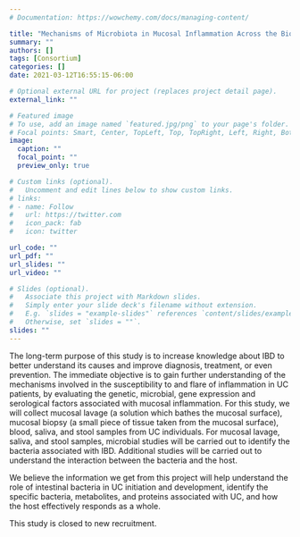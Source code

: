 ```yaml
---
# Documentation: https://wowchemy.com/docs/managing-content/

title: "Mechanisms of Microbiota in Mucosal Inflammation Across the Biologic Demarcation of Ulcerative Colitis"
summary: ""
authors: []
tags: [Consortium]
categories: []
date: 2021-03-12T16:55:15-06:00

# Optional external URL for project (replaces project detail page).
external_link: ""

# Featured image
# To use, add an image named `featured.jpg/png` to your page's folder.
# Focal points: Smart, Center, TopLeft, Top, TopRight, Left, Right, BottomLeft, Bottom, BottomRight.
image:
  caption: ""
  focal_point: ""
  preview_only: true

# Custom links (optional).
#   Uncomment and edit lines below to show custom links.
# links:
# - name: Follow
#   url: https://twitter.com
#   icon_pack: fab
#   icon: twitter

url_code: ""
url_pdf: ""
url_slides: ""
url_video: ""

# Slides (optional).
#   Associate this project with Markdown slides.
#   Simply enter your slide deck's filename without extension.
#   E.g. `slides = "example-slides"` references `content/slides/example-slides.md`.
#   Otherwise, set `slides = ""`.
slides: ""
---
```


The long-term purpose of this study is to increase knowledge about IBD to better understand its causes and improve diagnosis, treatment, or even prevention. The immediate objective is to gain further understanding of the mechanisms involved in the susceptibility to and flare of inflammation in UC patients, by evaluating the genetic, microbial, gene expression and serological factors associated with mucosal inflammation. For this study, we will collect mucosal lavage (a solution which bathes the mucosal surface), mucosal biopsy (a small piece of tissue taken from the mucosal surface), blood, saliva, and stool samples from UC individuals. For mucosal lavage, saliva, and stool samples, microbial studies will be carried out to identify the bacteria associated with IBD. Additional studies will be carried out to understand the interaction between the bacteria and the host.

We believe the information we get from this project will help understand the role of intestinal bacteria in UC initiation and development, identify the specific bacteria, metabolites, and proteins associated with UC, and how the host effectively responds as a whole.

This study is closed to new recruitment.
